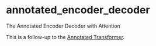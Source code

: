 # annotated_encoder_decoder
The Annotated Encoder Decoder with Attention

This is a follow-up to the [Annotated Transformer](https://github.com/harvardnlp/annotated-transformer).

